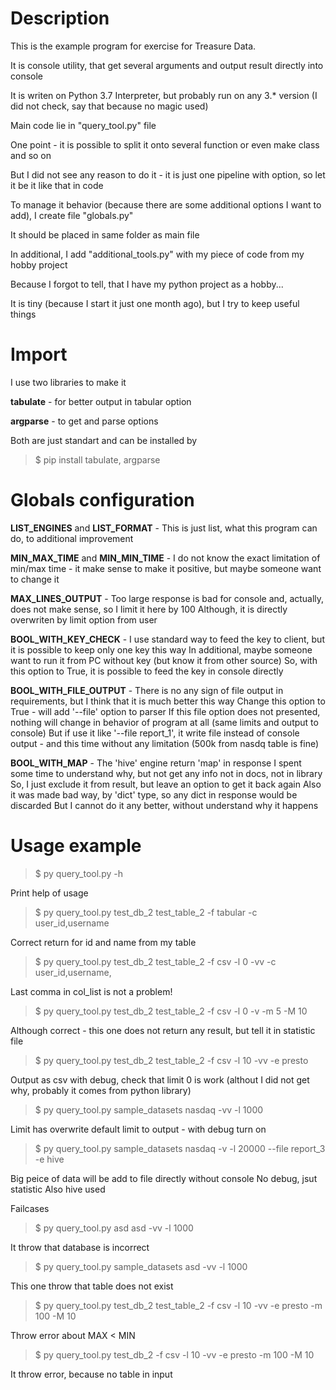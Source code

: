 # Description
This is the example program for exercise for Treasure Data.

It is console utility, that get several arguments and output result directly into console

It is writen on Python 3.7 Interpreter, but probably run on any 3.* version (I did not check, say that because no magic used)

Main code lie in "query_tool.py" file

  One point - it is possible to split it onto several function or even make class and so on
  
  But I did not see any reason to do it - it is just one pipeline with option, so let it be it like that in code
  
To manage it behavior (because there are some additional options I want to add), I create file "globals.py"

It should be placed in same folder as main file

In additional, I add "additional_tools.py" with my piece of code from my hobby project

Because I forgot to tell, that I have my python project as a hobby...

It is tiny (because I start it just one month ago), but I try to keep useful things

# Import
I use two libraries to make it

**tabulate** - for better output in tabular option

**argparse** - to get and parse options

Both are just standart and can be installed by 

> $ pip install tabulate, argparse

# Globals configuration

**LIST_ENGINES** and **LIST_FORMAT** - 
This is just list, what this program can do, to additional improvement

**MIN_MAX_TIME** and **MIN_MIN_TIME** - I do not know the exact limitation of min/max time - it make sense to make it positive, but maybe 
someone want to change it

**MAX_LINES_OUTPUT** - Too large response is bad for console and, actually, does not make sense, so I limit it here by 100
Although, it is directly overwriten by limit option from user

**BOOL_WITH_KEY_CHECK** - I use standard way to feed the key to client, but it is possible to keep only one key this way
  In additional, maybe someone want to run it from PC without key (but know it from other source)
  So, with this option to True, it is possible to feed the key in console directly

**BOOL_WITH_FILE_OUTPUT** - There is no any sign of file output in requirements, but I think that it is much better this way
Change this option to True - will add '--file' option to parser
If this file option does not presented, nothing will change in behavior of program at all (same limits and output to console)
But if use it like '--file report_1', it write file instead of console output - and this time without any limitation 
(500k from nasdq table is fine)

**BOOL_WITH_MAP** - The 'hive' engine return 'map' in response
I spent some time to understand why, but not get any info not in docs, not in library
So, I just exclude it from result, but leave an option to get it back again
Also it was made bad way, by 'dict' type, so any dict in response would be discarded
But I cannot do it any better, without understand why it happens

# Usage example

> $ py query_tool.py -h

Print help of usage

> $ py query_tool.py test_db_2 test_table_2 -f tabular -c user_id,username

Correct return for id and name from my table

> $ py query_tool.py test_db_2 test_table_2 -f csv -l 0 -vv -c user_id,username,

Last comma in col_list is not a problem!

> $ py query_tool.py test_db_2 test_table_2 -f csv -l 0 -v -m 5 -M 10

Although correct - this one does not return any result, but tell it in statistic file

> $ py query_tool.py test_db_2 test_table_2 -f csv -l 10 -vv -e presto

Output as csv with debug, check that limit 0 is work (althout I did not get why, probably it comes from python library)

> $ py query_tool.py sample_datasets nasdaq -vv -l 1000

Limit has overwrite default limit to output - with debug turn on

> $ py query_tool.py sample_datasets nasdaq -v -l 20000 --file report_3 -e hive

Big peice of data will be add to file directly without console
No debug, jsut statistic
Also hive used

Failcases

> $ py query_tool.py asd asd -vv -l 1000

It throw that database is incorrect

> $ py query_tool.py sample_datasets asd -vv -l 1000

This one throw that table does not exist

> $ py query_tool.py test_db_2 test_table_2 -f csv -l 10 -vv -e presto -m 100 -M 10

Throw error about MAX < MIN

> $ py query_tool.py test_db_2 -f csv -l 10 -vv -e presto -m 100 -M 10

It throw error, because no table in input

